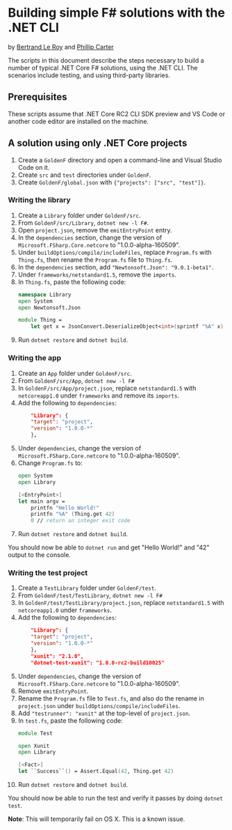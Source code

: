 Building simple F# solutions with the .NET CLI
==============================================

by [Bertrand Le Roy](https://github.com/bleroy) and [Phillip Carter](https://github.com/cartermp)

The scripts in this document describe the steps necessary to build a number of typical .NET Core F# solutions, using the .NET CLI. The scenarios include testing, and using third-party libraries.

Prerequisites
-------------

These scripts assume that .NET Core RC2 CLI SDK preview and VS Code or another code editor are installed on the machine.

A solution using only .NET Core projects
----------------------------------------

1. Create a `GoldenF` directory and open a command-line and Visual Studio Code on it.
2. Create `src` and `test` directories under `GoldenF`.
3. Create `GoldenF/global.json` with `{"projects": ["src", "test"]}`.

### Writing the library

1. Create a `Library` folder under `GoldenF/src`.
2. From `GoldenF/src/Library`, `dotnet new -l F#`.
3. Open `project.json`, remove the `emitEntryPoint` entry.
4. In the `dependencies` section, change the version of `Microsoft.FSharp.Core.netcore` to "1.0.0-alpha-160509".
5. Under `buildOptions/compile/includeFiles`, replace `Program.fs` with `Thing.fs`, then rename the `Program.fs` file to `Thing.fs`.
6. In the `dependencies` section, add `"Newtonsoft.Json": "9.0.1-beta1"`.
7. Under `frameworks/netstandard1.5`, remove the `imports`.
8. In `Thing.fs`, paste the following code:
    ```fs
    namespace Library
    open System
    open Newtonsoft.Json

    module Thing =
        let get x = JsonConvert.DeserializeObject<int>(sprintf "%A" x)
    ```
9. Run `dotnet restore` and `dotnet build`.

### Writing the app

1. Create an `App` folder under `GoldenF/src`.
2. From `GoldenF/src/App`, `dotnet new -l F#`
3. In `GoldenF/src/App/project.json`, replace `netstandard1.5` with `netcoreapp1.0` under `frameworks` and remove its `imports`. 
4. Add the following to `dependencies`:
    ```json
        "Library": {
        "target": "project",
        "version": "1.0.0-*"
        },
    ```
5. Under `dependencies`, change the version of `Microsoft.FSharp.Core.netcore` to "1.0.0-alpha-160509".
6. Change `Program.fs` to:
    ```fs
    open System
    open Library

    [<EntryPoint>]
    let main argv = 
        printfn "Hello World!"
        printfn "%A" (Thing.get 42)
        0 // return an integer exit code
    ```
7. Run `dotnet restore` and `dotnet build`.

You should now be able to `dotnet run` and get "Hello World!" and "42" output to the console.

### Writing the test project

1. Create a `TestLibrary` folder under `GoldenF/test`.
2. From `GoldenF/test/TestLibrary`, `dotnet new -l F#`
3. In `GoldenF/test/TestLibrary/project.json`, replace `netstandard1.5` with `netcoreapp1.0` under `frameworks`. 
4. Add the following to `dependencies`:
    ```json
        "Library": {
        "target": "project",
        "version": "1.0.0-*"
        },
        "xunit": "2.1.0",
        "dotnet-test-xunit": "1.0.0-rc2-build10025"
    ```
5. Under `dependencies`, change the version of `Microsoft.FSharp.Core.netcore` to "1.0.0-alpha-160509".
6. Remove `emitEntryPoint`.
7. Rename the `Program.fs` file to `Test.fs`, and also do the rename in `project.json` under `buildOptions/compile/includeFiles`.
8. Add `"testrunner": "xunit"` at the top-level of `project.json`.
9. In `test.fs`, paste the following code:
    ```fs
    module Test

    open Xunit
    open Library

    [<Fact>]    
    let ``Success``() = Assert.Equal(42, Thing.get 42)
    ```
10. Run `dotnet restore` and `dotnet build`.

You should now be able to run the test and verify it passes by doing `dotnet test`.

**Note**: This will temporarily fail on OS X. This is a known issue.